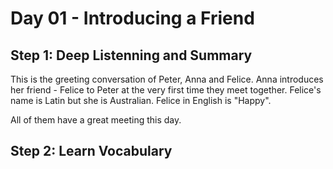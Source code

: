 
# Day 01 - Introducing a Friend
## Step 1: Deep Listenning and Summary
This is the greeting conversation of Peter, Anna and Felice. Anna introduces her friend - Felice to Peter at the very first time they meet together. Felice's name is Latin but she is Australian. Felice in English is "Happy".

All of them have a great meeting this day. 

## Step 2: Learn Vocabulary


